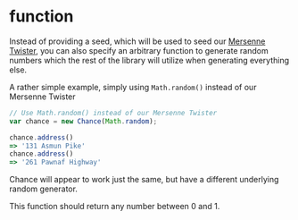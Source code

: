 # function

Instead of providing a seed, which will be used to seed our [Mersenne Twister](https://en.wikipedia.org/wiki/Mersenne_twister),
you can also specify an arbitrary function to generate random numbers which the
rest of the library will utilize when generating everything else.

A rather simple example, simply using `Math.random()` instead of our Mersenne Twister

```js
// Use Math.random() instead of our Mersenne Twister
var chance = new Chance(Math.random);

chance.address()
=> '131 Asmun Pike'
chance.address()
=> '261 Pawnaf Highway'
```

Chance will appear to work just the same, but have a different underlying random
generator.

This function should return any number between 0 and 1.
